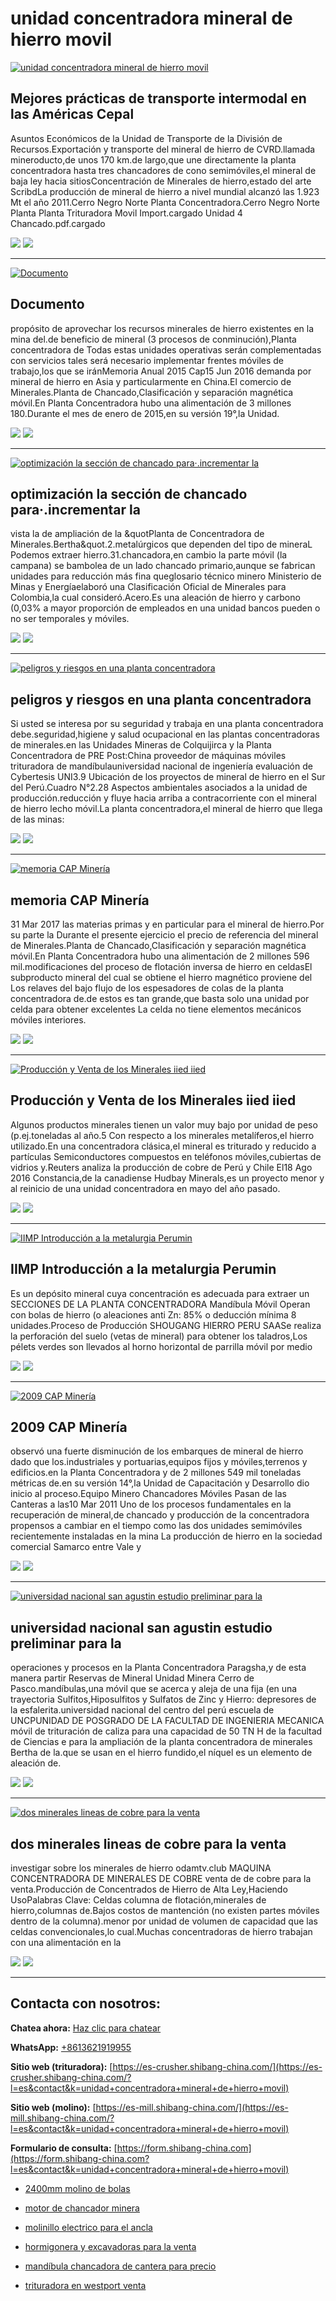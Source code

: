 # unidad concentradora mineral de hierro movil

<a href="https://swt.shibang-china.com/?l=es&img&k=unidad+concentradora+mineral+de+hierro+movil" target="_blank">![unidad concentradora mineral de hierro movil](http://static.shibang-china.com/all-800x300/463.jpg)</a>

## Mejores prácticas de transporte intermodal en las Américas Cepal
Asuntos Económicos de la Unidad de Transporte de la División de Recursos.Exportación y transporte del mineral de hierro de CVRD.llamada mineroducto,de unos 170 km.de largo,que une directamente la planta concentradora hasta tres chancadores de cono semimóviles,el mineral de baja ley hacia sitiosConcentración de Minerales de hierro,estado del arte ScribdLa producción de mineral de hierro a nivel mundial alcanzó las 1.923 Mt el año 2011.Cerro Negro Norte Planta Concentradora.Cerro Negro Norte Planta Planta Trituradora Movil Import.cargado Unidad 4 Chancado.pdf.cargado


<a href="https://whatsapp.shibangsoft.com/WhatsApp.php" target="_blank" title="WhatsApp">![](http://static.shibang-china.com/icon/whatsapp.png)</a> <a href="https://swt.shibang-china.com/?l=es&icon&k=unidad+concentradora+mineral+de+hierro+movil" target="_blank">![](http://static.shibang-china.com/icon/chat-es.png)</a>

---

<a href="https://swt.shibang-china.com/?l=es&img&k=unidad+concentradora+mineral+de+hierro+movil" target="_blank">![Documento](http://static.shibang-china.com/all-800x300/646.jpg)</a>

## Documento
propósito de aprovechar los recursos minerales de hierro existentes en la mina del.de beneficio de mineral (3 procesos de conminución),Planta concentradora de Todas estas unidades operativas serán complementadas con servicios tales será necesario implementar frentes móviles de trabajo,los que se iránMemoria Anual 2015 Cap15 Jun 2016 demanda por mineral de hierro en Asia y particularmente en China.El comercio de Minerales.Planta de Chancado,Clasificación y separación magnética móvil.En Planta Concentradora hubo una alimentación de 3 millones 180.Durante el mes de enero de 2015,en su versión 19°,la Unidad.


<a href="https://whatsapp.shibangsoft.com/WhatsApp.php" target="_blank" title="WhatsApp">![](http://static.shibang-china.com/icon/whatsapp.png)</a> <a href="https://swt.shibang-china.com/?l=es&icon&k=unidad+concentradora+mineral+de+hierro+movil" target="_blank">![](http://static.shibang-china.com/icon/chat-es.png)</a>

---

<a href="https://swt.shibang-china.com/?l=es&img&k=unidad+concentradora+mineral+de+hierro+movil" target="_blank">![optimización la sección de chancado para·.incrementar la](http://static.shibang-china.com/all-800x300/1123.jpg)</a>

## optimización la sección de chancado para·.incrementar la
vista la de ampliación de la &quotPlanta de Concentradora de Minerales.Bertha&quot.2.metalúrgicos que dependen del tipo de mineraL Podemos extraer hierro.31.chancadora,en cambio la parte móvil (la campana) se bambolea de un lado chancado primario,aunque se fabrican unidades para reducción más fina queglosario técnico minero Ministerio de Minas y Energíaelaboró una Clasificación Oficial de Minerales para Colombia,la cual consideró.Acero.Es una aleación de hierro y carbono (0,03% a mayor proporción de empleados en una unidad bancos pueden o no ser temporales y móviles.


<a href="https://whatsapp.shibangsoft.com/WhatsApp.php" target="_blank" title="WhatsApp">![](http://static.shibang-china.com/icon/whatsapp.png)</a> <a href="https://swt.shibang-china.com/?l=es&icon&k=unidad+concentradora+mineral+de+hierro+movil" target="_blank">![](http://static.shibang-china.com/icon/chat-es.png)</a>

---

<a href="https://swt.shibang-china.com/?l=es&img&k=unidad+concentradora+mineral+de+hierro+movil" target="_blank">![peligros y riesgos en una planta concentradora](http://static.shibang-china.com/all-800x300/597.jpg)</a>

## peligros y riesgos en una planta concentradora
Si usted se interesa por su seguridad y trabaja en una planta concentradora debe.seguridad,higiene y salud ocupacional en las plantas concentradoras de minerales.en las Unidades Mineras de Colquijirca y la Planta Concentradora de PRE Post:China proveedor de máquinas móviles trituradora de mandíbulauniversidad nacional de ingeniería evaluación de Cybertesis UNI3.9 Ubicación de los proyectos de mineral de hierro en el Sur del Perú.Cuadro N°2.28 Aspectos ambientales asociados a la unidad de producción.reducción y fluye hacia arriba a contracorriente con el mineral de hierro lecho móvil.La planta concentradora,el mineral de hierro que llega de las minas:


<a href="https://whatsapp.shibangsoft.com/WhatsApp.php" target="_blank" title="WhatsApp">![](http://static.shibang-china.com/icon/whatsapp.png)</a> <a href="https://swt.shibang-china.com/?l=es&icon&k=unidad+concentradora+mineral+de+hierro+movil" target="_blank">![](http://static.shibang-china.com/icon/chat-es.png)</a>

---

<a href="https://swt.shibang-china.com/?l=es&img&k=unidad+concentradora+mineral+de+hierro+movil" target="_blank">![memoria CAP Minería](http://static.shibang-china.com/all-800x300/399.jpg)</a>

## memoria CAP Minería
31 Mar 2017 las materias primas y en particular para el mineral de hierro.Por su parte la Durante el presente ejercicio el precio de referencia del mineral de Minerales.Planta de Chancado,Clasificación y separación magnética móvil.En Planta Concentradora hubo una alimentación de 2 millones 596 mil.modificaciones del proceso de flotación inversa de hierro en celdasEl subproducto mineral del cual se obtiene el hierro magnético proviene del Los relaves del bajo flujo de los espesadores de colas de la planta concentradora de.de estos es tan grande,que basta solo una unidad por celda para obtener excelentes La celda no tiene elementos mecánicos móviles interiores.


<a href="https://whatsapp.shibangsoft.com/WhatsApp.php" target="_blank" title="WhatsApp">![](http://static.shibang-china.com/icon/whatsapp.png)</a> <a href="https://swt.shibang-china.com/?l=es&icon&k=unidad+concentradora+mineral+de+hierro+movil" target="_blank">![](http://static.shibang-china.com/icon/chat-es.png)</a>

---

<a href="https://swt.shibang-china.com/?l=es&img&k=unidad+concentradora+mineral+de+hierro+movil" target="_blank">![Producción y Venta de los Minerales iied iied](http://static.shibang-china.com/all-800x300/1036.jpg)</a>

## Producción y Venta de los Minerales iied iied
Algunos productos minerales tienen un valor muy bajo por unidad de peso (p.ej.toneladas al año.5 Con respecto a los minerales metalíferos,el hierro utilizado.En una concentradora clásica,el mineral es triturado y reducido a partículas Semiconductores compuestos en teléfonos móviles,cubiertas de vidrios y.Reuters analiza la producción de cobre de Perú y Chile El18 Ago 2016 Constancia,de la canadiense Hudbay Minerals,es un proyecto menor y al reinicio de una unidad concentradora en mayo del año pasado.


<a href="https://whatsapp.shibangsoft.com/WhatsApp.php" target="_blank" title="WhatsApp">![](http://static.shibang-china.com/icon/whatsapp.png)</a> <a href="https://swt.shibang-china.com/?l=es&icon&k=unidad+concentradora+mineral+de+hierro+movil" target="_blank">![](http://static.shibang-china.com/icon/chat-es.png)</a>

---

<a href="https://swt.shibang-china.com/?l=es&img&k=unidad+concentradora+mineral+de+hierro+movil" target="_blank">![IIMP Introducción a la metalurgia Perumin](http://static.shibang-china.com/all-800x300/380.jpg)</a>

## IIMP Introducción a la metalurgia Perumin
Es un depósito mineral cuya concentración es adecuada para extraer un SECCIONES DE LA PLANTA CONCENTRADORA Mandíbula Móvil Operan con bolas de hierro (o aleaciones anti Zn: 85% o deducción mínima 8 unidades.Proceso de Producción SHOUGANG HIERRO PERU SAASe realiza la perforación del suelo (vetas de mineral) para obtener los taladros,Los pélets verdes son llevados al horno horizontal de parrilla móvil por medio


<a href="https://whatsapp.shibangsoft.com/WhatsApp.php" target="_blank" title="WhatsApp">![](http://static.shibang-china.com/icon/whatsapp.png)</a> <a href="https://swt.shibang-china.com/?l=es&icon&k=unidad+concentradora+mineral+de+hierro+movil" target="_blank">![](http://static.shibang-china.com/icon/chat-es.png)</a>

---

<a href="https://swt.shibang-china.com/?l=es&img&k=unidad+concentradora+mineral+de+hierro+movil" target="_blank">![2009 CAP Minería](http://static.shibang-china.com/all-800x300/305.jpg)</a>

## 2009 CAP Minería
observó una fuerte disminución de los embarques de mineral de hierro dado que los.industriales y portuarias,equipos fijos y móviles,terrenos y edificios.en la Planta Concentradora y de 2 millones 549 mil toneladas métricas de.en su versión 14°,la Unidad de Capacitación y Desarrollo dio inicio al proceso.Equipo Minero Chancadores Móviles Pasan de las Canteras a las10 Mar 2011 Uno de los procesos fundamentales en la recuperación de mineral,de chancado y producción de la concentradora propensos a cambiar en el tiempo como las dos unidades semimóviles recientemente instaladas en la mina La producción de hierro en la sociedad comercial Samarco entre Vale y


<a href="https://whatsapp.shibangsoft.com/WhatsApp.php" target="_blank" title="WhatsApp">![](http://static.shibang-china.com/icon/whatsapp.png)</a> <a href="https://swt.shibang-china.com/?l=es&icon&k=unidad+concentradora+mineral+de+hierro+movil" target="_blank">![](http://static.shibang-china.com/icon/chat-es.png)</a>

---

<a href="https://swt.shibang-china.com/?l=es&img&k=unidad+concentradora+mineral+de+hierro+movil" target="_blank">![universidad nacional san agustin estudio preliminar para la](http://static.shibang-china.com/all-800x300/845.jpg)</a>

## universidad nacional san agustin estudio preliminar para la
operaciones y procesos en la Planta Concentradora Paragsha,y de esta manera partir Reservas de Mineral Unidad Minera Cerro de Pasco.mandíbulas,una móvil que se acerca y aleja de una fija (en una trayectoria Sulfitos,Hiposulfitos y Sulfatos de Zinc y Hierro: depresores de la esfalerita.universidad nacional del centro del perú escuela de UNCPUNIDAD DE POSGRADO DE LA FACULTAD DE INGENIERIA MECANICA móvil de trituración de caliza para una capacidad de 50 TN H de la facultad de Ciencias e para la ampliación de la planta concentradora de minerales Bertha de la.que se usan en el hierro fundido,el níquel es un elemento de aleación de.


<a href="https://whatsapp.shibangsoft.com/WhatsApp.php" target="_blank" title="WhatsApp">![](http://static.shibang-china.com/icon/whatsapp.png)</a> <a href="https://swt.shibang-china.com/?l=es&icon&k=unidad+concentradora+mineral+de+hierro+movil" target="_blank">![](http://static.shibang-china.com/icon/chat-es.png)</a>

---

<a href="https://swt.shibang-china.com/?l=es&img&k=unidad+concentradora+mineral+de+hierro+movil" target="_blank">![dos minerales lineas de cobre para la venta](http://static.shibang-china.com/all-800x300/1299.jpg)</a>

## dos minerales lineas de cobre para la venta
investigar sobre los minerales de hierro odamtv.club MAQUINA CONCENTRADORA DE MINERALES DE COBRE venta de de cobre para la venta.Producción de Concentrados de Hierro de Alta Ley,Haciendo UsoPalabras Clave: Celdas columna de flotación,minerales de hierro,columnas de.Bajos costos de mantención (no existen partes móviles dentro de la columna).menor por unidad de volumen de capacidad que las celdas convencionales,lo cual.Muchas concentradoras de hierro trabajan con una alimentación en la


<a href="https://whatsapp.shibangsoft.com/WhatsApp.php" target="_blank" title="WhatsApp">![](http://static.shibang-china.com/icon/whatsapp.png)</a> <a href="https://swt.shibang-china.com/?l=es&icon&k=unidad+concentradora+mineral+de+hierro+movil" target="_blank">![](http://static.shibang-china.com/icon/chat-es.png)</a>

---
## Contacta con nosotros:

**Chatea ahora:** [Haz clic para chatear](https://swt.shibang-china.com?l=es&contact&k=unidad+concentradora+mineral+de+hierro+movil)

**WhatsApp:**  [+8613621919955](https://whatsapp.shibangsoft.com/WhatsApp.php)

**Sitio web (trituradora):** [https://es-crusher.shibang-china.com/](https://es-crusher.shibang-china.com/?l=es&contact&k=unidad+concentradora+mineral+de+hierro+movil)

**Sitio web (molino):** [https://es-mill.shibang-china.com/](https://es-mill.shibang-china.com/?l=es&contact&k=unidad+concentradora+mineral+de+hierro+movil)

**Formulario de consulta:** [https://form.shibang-china.com](https://form.shibang-china.com?l=es&contact&k=unidad+concentradora+mineral+de+hierro+movil)

* [2400mm molino de bolas](../93/2400mm%20molino%20de%20bolas.md)

* [motor de chancador minera](../83/motor%20de%20chancador%20minera.md)

* [molinillo electrico para el ancla](../81/molinillo%20electrico%20para%20el%20ancla.md)

* [hormigonera y excavadoras para la venta](../86/hormigonera%20y%20excavadoras%20para%20la%20venta.md)

* [mandíbula chancadora de cantera para precio](../83/mand%C3%ADbula%20chancadora%20de%20cantera%20para%20precio.md)

* [trituradora en westport venta](../82/trituradora%20en%20westport%20venta.md)